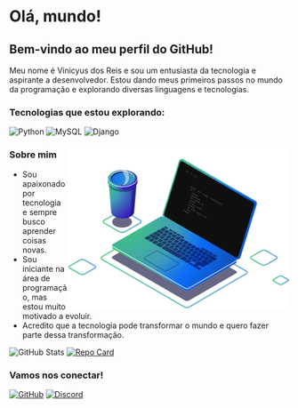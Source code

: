 # Olá, mundo! 
## Bem-vindo ao meu perfil do GitHub!

Meu nome é Vinicyus dos Reis e sou um entusiasta da tecnologia e aspirante a desenvolvedor. 
Estou dando meus primeiros passos no mundo da programação e explorando diversas linguagens e tecnologias.

### Tecnologias que estou explorando:

![Python](https://img.shields.io/badge/python-3670A0?style=for-the-badge&logo=python&logoColor=ffdd54)
![MySQL](https://img.shields.io/badge/MySQL-00000F?style=for-the-badge&logo=mysql&logoColor=white) ![Django](https://img.shields.io/badge/django-%23092E20.svg?style=for-the-badge&logo=django&logoColor=white)

<img src="https://raw.githubusercontent.com/090Raphael/imagens/86227742a4942ef2d095bfb6e68ad9767f208ef9/imagens/ilustra%C3%A7%C3%A3o%20de%20computador%202.png" alt="ilustração de um computador" width="400px" align="right" style="max-width: 100%;">

### Sobre mim

* Sou apaixonado por tecnologia e sempre busco aprender coisas novas.
* Sou iniciante na área de programação, mas estou muito motivado a evoluir.
* Acredito que a tecnologia pode transformar o mundo e quero fazer parte dessa transformação.


![GitHub Stats](https://github-readme-stats.vercel.app/api?username=vinicyusreis&theme=transparent&bg_color=000&border_color=30A3DC&show_icons=true&icon_color=30A3DC&title_color=E94D5F&text_color=FFF)
[![Repo Card](https://github-readme-stats.vercel.app/api/pin/?username=vinicyusreis&repo=dio-lab-open-source&bg_color=000&border_color=30A3DC&show_icons=true&icon_color=30A3DC&title_color=E94D5F&text_color=FFF)](https://github.com/vinicyusreis/dio-lab-open-source.git)

### Vamos nos conectar!
[![GitHub](https://img.shields.io/badge/GitHub-100000?style=for-the-badge&logo=github&logoColor=white)](https://github.com/vinicyusreis)
[![Discord](https://img.shields.io/badge/Discord-7289DA?style=for-the-badge&logo=discord&logoColor=white)](https://discord.com/channels/@vinicyus.reis/)